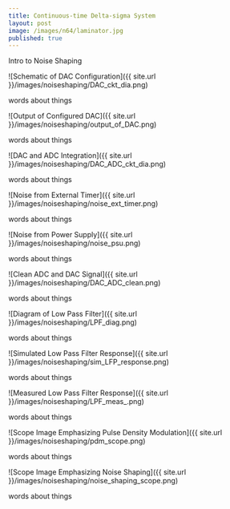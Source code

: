 ```yaml
---
title: Continuous-time Delta-sigma System
layout: post
image: /images/n64/laminator.jpg
published: true
---
```


Intro to Noise Shaping

<!-- more -->

![Schematic of DAC Configuration]({{ site.url }}/images/noiseshaping/DAC_ckt_dia.png)

words about things

![Output of Configured DAC]({{ site.url }}/images/noiseshaping/output_of_DAC.png)

words about things

![DAC and ADC Integration]({{ site.url }}/images/noiseshaping/DAC_ADC_ckt_dia.png)

words about things

![Noise from External Timer]({{ site.url }}/images/noiseshaping/noise_ext_timer.png)

words about things

![Noise from Power Supply]({{ site.url }}/images/noiseshaping/noise_psu.png)

words about things

![Clean ADC and DAC Signal]({{ site.url }}/images/noiseshaping/DAC_ADC_clean.png)

words about things

![Diagram of Low Pass Filter]({{ site.url }}/images/noiseshaping/LPF_diag.png)

words about things

![Simulated Low Pass Filter Response]({{ site.url }}/images/noiseshaping/sim_LFP_response.png)

words about things

![Measured Low Pass Filter Response]({{ site.url }}/images/noiseshaping/LPF_meas_.png)

words about things

![Scope Image Emphasizing Pulse Density Modulation]({{ site.url }}/images/noiseshaping/pdm_scope.png)

words about things

![Scope Image Emphasizing Noise Shaping]({{ site.url }}/images/noiseshaping/noise_shaping_scope.png)

words about things
